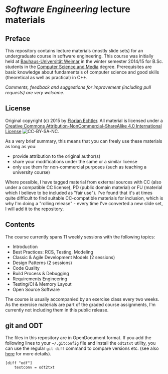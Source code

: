 # _Software Engineering_ lecture materials

## Preface

This repository contains lecture materials (mostly slide sets) for an undergraduate course in software engineering. This course was initially held at [Bauhaus-Universität Weimar](https://www.uni-weimar.de/) in the winter semester 2014/15 for B.Sc. students in the [Computer Science and Media](http://www.uni-weimar.de/en/media/studies/computer-science-and-media-hci/medieninformatik-computer-science-and-media-bsc/) degree. Prerequisites are basic knowledge about fundamentals of computer science and good skills (theoretical as well as practical) in C++. 

_Comments, feedback and suggestions for improvement (including pull requests) are very welcome._

## License

Original copyright (c) 2015 by [Florian Echtler](http://www.uni-weimar.de/en/media/chairs/mobile-media/). All material is licensed under a [Creative Commons Attribution-NonCommercial-ShareAlike 4.0 International License](http://creativecommons.org/licenses/by-nc-sa/4.0/) ![CC-BY-SA-NC](https://i.creativecommons.org/l/by-nc-sa/4.0/80x15.png).

As a very brief summary, this means that you can freely use these materials as long as you:

* provide attribution to the original author(s)
* share your modifications under the same or a similar license
* only use them for non-commercial purposes (such as teaching a university course)

Where possible, I have tagged material from external sources with CC (also under a compatible CC license), PD (public domain material) or FU (material which I believe to be included as "fair use"). I've found that it's at times quite difficult to find suitable CC-compatible materials for inclusion, which is why I'm doing a "rolling release" - every time I've converted a new slide set, I will add it to the repository.

## Contents

The course currently spans 11 weekly sessions with the following topics:

* Introduction
* Best Practices: RCS, Testing, Modeling
* Classic & Agile Development Models (2 sessions)
* Design Patterns (2 sessions)
* Code Quality
* Build Process & Debugging
* Requirements Engineering
* Testing/CI & Memory Layout
* Open Source Software

The course is usually accompanied by an exercise class every two weeks. As the exercise materials are part of the graded course assignments, I'm currently not including them in this public release.

## git and ODT

The files in this repository are in OpenDocument format. If you add the following lines to your `~/.gitconfig` file and install the `odt2txt` utility, you can use the regular `git diff` command to compare versions etc. (see also [here](http://www-verimag.imag.fr/~moy/opendocument/) for more details).

    [diff "odf"]
    	textconv = odt2txt
